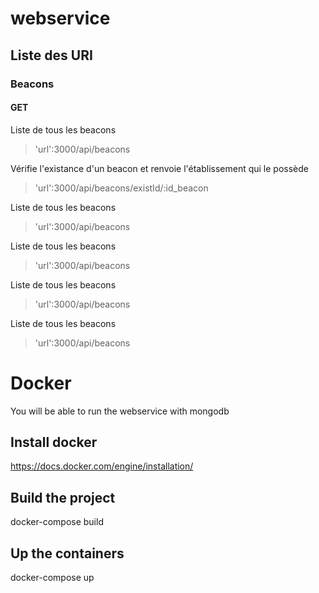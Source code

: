 # webservice
## Liste des URI
### Beacons
#### GET
Liste de tous les beacons
>'url':3000/api/beacons

Vérifie l'existance d'un beacon et renvoie l'établissement qui le possède
>'url':3000/api/beacons/existId/:id_beacon

Liste de tous les beacons
>'url':3000/api/beacons

Liste de tous les beacons
>'url':3000/api/beacons

Liste de tous les beacons
>'url':3000/api/beacons

Liste de tous les beacons
>'url':3000/api/beacons

# Docker
You will be able to run the webservice with mongodb
## Install docker
https://docs.docker.com/engine/installation/
## Build the project
docker-compose build
## Up the containers
docker-compose up
